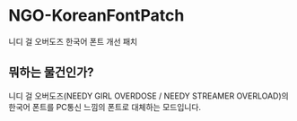 # NGO-KoreanFontPatch
니디 걸 오버도즈 한국어 폰트 개선 패치

## 뭐하는 물건인가?
니디 걸 오버도즈(NEEDY GIRL OVERDOSE / NEEDY STREAMER OVERLOAD)의 한국어 폰트를 PC통신 느낌의 폰트로 대체하는 모드입니다.
